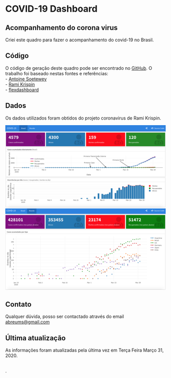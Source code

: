 COVID-19 Dashboard
================

## Acompanhamento do corona virus

Criei este quadro para fazer o acompanhamento do covid-19 no Brasil.

## Código

O código de geração deste quadro pode ser encontrado no
[GitHub](https://github.com/abreums/covid-19_dashboard). O trabalho foi
baseado nestas fontes e referências:  
\- [Antoine
Soetewey](https://github.com/AntoineSoetewey/coronavirus_dashboard)  
\- [Rami
Krispin](https://github.com/RamiKrispin/coronavirus_dashboard)  
\- [flexdashboard](https://rmarkdown.rstudio.com/flexdashboard/)

## Dados

Os dados utilizados foram obtidos do projeto coronavirus de Rami
Krispin.

![](img/img1.png) ![](img/img2.png)

## Contato

Qualquer dúvida, posso ser contactado através do email
<abreums@gmail.com>

## Última atualização

As informações foram atualizadas pela última vez em Terça Feira Março
31, 2020.

<br> .
